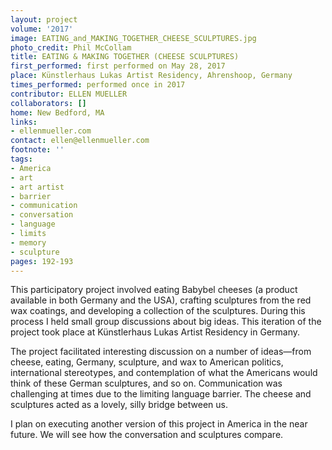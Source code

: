 ```yaml
---
layout: project
volume: '2017'
image: EATING_and_MAKING_TOGETHER_CHEESE_SCULPTURES.jpg
photo_credit: Phil McCollam
title: EATING & MAKING TOGETHER (CHEESE SCULPTURES)
first_performed: first performed on May 28, 2017
place: Künstlerhaus Lukas Artist Residency, Ahrenshoop, Germany
times_performed: performed once in 2017
contributor: ELLEN MUELLER
collaborators: []
home: New Bedford, MA
links:
- ellenmueller.com
contact: ellen@ellenmueller.com
footnote: ''
tags:
- America
- art
- art artist
- barrier
- communication
- conversation
- language
- limits
- memory
- sculpture
pages: 192-193
---
```


This participatory project involved eating Babybel cheeses (a product available in both Germany and the USA), crafting sculptures from the red wax coatings, and developing a collection of the sculptures. During this process I held small group discussions about big ideas. This iteration of the project took place at Künstlerhaus Lukas Artist Residency in Germany.

The project facilitated interesting discussion on a number of ideas—from cheese, eating, Germany, sculpture, and wax to American politics, international stereotypes, and contemplation of what the Americans would think of these German sculptures, and so on. Communication was challenging at times due to the limiting language barrier. The cheese and sculptures acted as a lovely, silly bridge between us.

I plan on executing another version of this project in America in the near future. We will see how the conversation and sculptures compare.
